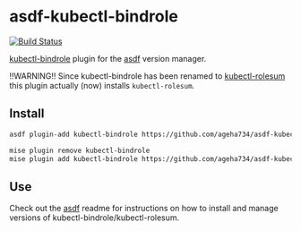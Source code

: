 # asdf-kubectl-bindrole

[![Build Status](https://travis-ci.org/looztra/asdf-kubectl-bindrole.svg?branch=master)](https://travis-ci.org/looztra/asdf-kubectl-bindrole)

[kubectl-bindrole](https://github.com/Ladicle/kubectl-bindrole) plugin for the [asdf](https://github.com/asdf-vm/asdf) version manager.

!!WARNING!! Since kubectl-bindrole has been renamed to [kubectl-rolesum](https://github.com/Ladicle/kubectl-rolesum) this plugin actually (now) installs `kubectl-rolesum`.

## Install

```bash
asdf plugin-add kubectl-bindrole https://github.com/ageha734/asdf-kubectl-bindrole
```

```bash
mise plugin remove kubectl-bindrole
mise plugin add kubectl-bindrole https://github.com/ageha734/asdf-kubectl-bindrole
```

## Use

Check out the [asdf](https://github.com/asdf-vm/asdf) readme for instructions on how to install and manage versions of kubectl-bindrole/kubectl-rolesum.
